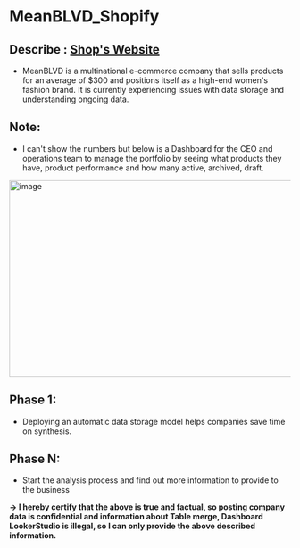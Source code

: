 # MeanBLVD_Shopify

## Describe : [Shop's Website](https://meanblvd.com/)
  - MeanBLVD is a multinational e-commerce company that sells products for an average of $300 and positions itself as a high-end women's fashion brand. It is currently experiencing issues with data storage and understanding ongoing data.

## Note: 
  - I can't show the numbers but below is a Dashboard for the CEO and operations team to manage the portfolio by seeing what products they have, product performance and how many active, archived, draft.
<img width="1358" height="352" alt="image" src="https://github.com/user-attachments/assets/96addb53-d4a3-426f-b6a6-6e68ca254ad7" />

## Phase 1: 
  - Deploying an automatic data storage model helps companies save time on synthesis.
## Phase N:
  - Start the analysis process and find out more information to provide to the business

**-> I hereby certify that the above is true and factual, so posting company data is confidential and information about Table merge, Dashboard LookerStudio is illegal, so I can only provide the above described information.**
